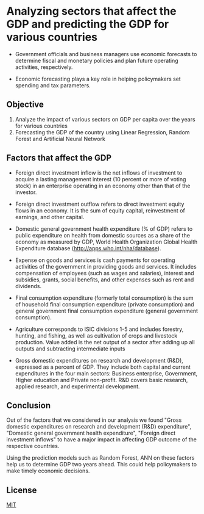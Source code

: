 # Analyzing sectors that affect the GDP and predicting the GDP for various countries

* Government officials and business managers use economic forecasts to determine fiscal and monetary policies and plan future operating activities, respectively.

* Economic forecasting plays a key role in helping policymakers set spending and tax parameters.

## Objective

1. Analyze the impact of various sectors on GDP per capita over the years for various countries
2. Forecasting the GDP of the country using Linear Regression, Random Forest and Artificial Neural Network


## Factors that affect the GDP

* Foreign direct investment inflow is the net inflows of investment to acquire a lasting management interest (10 percent or more of voting stock) in an enterprise operating in an economy other than that of the investor.

* Foreign direct investment outflow refers to direct investment equity flows in an economy. It is the sum of equity capital, reinvestment of earnings, and other capital.

* Domestic general government health expenditure (% of GDP) refers to public expenditure on health from domestic sources as a share of the economy as measured by GDP, World Health Organization Global Health Expenditure database (http://apps.who.int/nha/database).

* Expense on goods and services is cash payments for operating activities of the government in providing goods and services. It includes compensation of employees (such as wages and salaries), interest and subsidies, grants, social benefits, and other expenses such as rent and dividends.

* Final consumption expenditure (formerly total consumption) is the sum of household final consumption expenditure (private consumption) and general government final consumption expenditure (general government consumption).

* Agriculture corresponds to ISIC divisions 1-5 and includes forestry, hunting, and fishing, as well as cultivation of crops and livestock production. Value added is the net output of a sector after adding up all outputs and subtracting intermediate inputs

* Gross domestic expenditures on research and development (R&D), expressed as a percent of GDP. They include both capital and current expenditures in the four main sectors: Business enterprise, Government, Higher education and Private non-profit. R&D covers basic research, applied research, and experimental development.

## Conclusion
 Out of the factors that we considered in our analysis we found "Gross domestic expenditures on research and development (R&D) expenditure", "Domestic general government health expenditure", "Foreign direct investment inflows" to have a major impact in affecting GDP outcome of the respective countries.

Using the prediction models such as Random Forest, ANN on these factors help us to determine GDP two years ahead. This could help policymakers to make timely economic decisions.

## License
[MIT](https://choosealicense.com/licenses/mit/)
